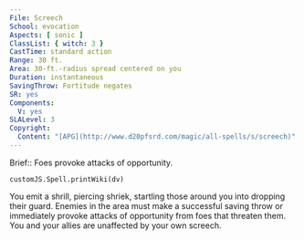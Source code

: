 ```yaml
---
File: Screech
School: evocation
Aspects: [ sonic ]
ClassList: { witch: 3 }
CastTime: standard action
Range: 30 ft.
Area: 30-ft.-radius spread centered on you
Duration: instantaneous
SavingThrow: Fortitude negates
SR: yes
Components:
  V: yes
SLALevel: 3
Copyright:
  Content: "[APG](http://www.d20pfsrd.com/magic/all-spells/s/screech)"
---
```

Brief:: Foes provoke attacks of opportunity.

```dataviewjs
customJS.Spell.printWiki(dv)
```

You emit a shrill, piercing shriek, startling those around you into dropping their guard. Enemies in the area must make a successful saving throw or immediately provoke attacks of opportunity from foes that threaten them. You and your allies are unaffected by your own screech.
